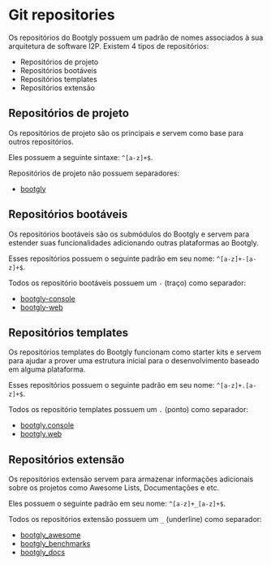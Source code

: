 # Git repositories

Os repositórios do Bootgly possuem um padrão de nomes associados à sua arquitetura de software I2P. Existem 4 tipos de repositórios:

- Repositórios de projeto
- Repositórios bootáveis
- Repositórios templates
- Repositórios extensão

## Repositórios de projeto

Os repositórios de projeto são os principais e servem como base para outros repositórios.

Eles possuem a seguinte sintaxe: `^[a-z]+$`.

Repositórios de projeto não possuem separadores:

- [bootgly](https://github.com/bootgly/bootgly)

## Repositórios bootáveis

Os repositórios bootáveis são os submódulos do Bootgly e servem para estender suas funcionalidades adicionando outras plataformas ao Bootgly.

Esses repositórios possuem o seguinte padrão em seu nome: `^[a-z]+-[a-z]+$`.

Todos os repositório bootáveis possuem um `-` (traço) como separador:

- [bootgly-console](https://github.com/bootgly/bootgly-console)
- [bootgly-web](https://github.com/bootgly/bootgly-web)

## Repositórios templates

Os repositórios templates do Bootgly funcionam como starter kits e servem para ajudar a prover uma estrutura inicial para o desenvolvimento baseado em alguma plataforma.

Esses repositórios possuem o seguinte padrão em seu nome: `^[a-z]+.[a-z]+$`.

Todos os repositório templates possuem um `.` (ponto) como separador:

- [bootgly.console](https://github.com/bootgly/bootgly.console)
- [bootgly.web](https://github.com/bootgly/bootgly.web)

## Repositórios extensão

Os repositórios extensão servem para armazenar informações adicionais sobre os projetos como Awesome Lists, Documentações e etc.

Eles possuem o seguinte padrão em seu nome: `^[a-z]+_[a-z]+$`.

Todos os repositórios extensão possuem um `_` (underline) como separador:

- [bootgly_awesome](https://github.com/bootgly/bootgly_awesome)
- [bootgly_benchmarks](https://github.com/bootgly/bootgly_benchmarks)
- [bootgly_docs](https://github.com/bootgly/bootgly_docs)
